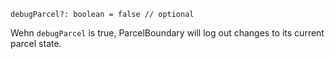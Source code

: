 ```flow
debugParcel?: boolean = false // optional
```

Wehn `debugParcel` is true, ParcelBoundary will log out changes to its current parcel state.
